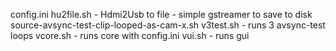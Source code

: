 config.ini 
hu2file.sh - Hdmi2Usb to file - simple gstreamer to save to disk
source-avsync-test-clip-looped-as-cam-x.sh 
v3test.sh - runs 3 avsync-test loops
vcore.sh - runs core with config.ini
vui.sh - runs gui 
